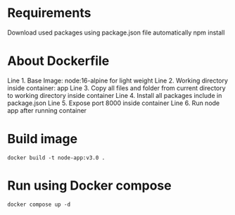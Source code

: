 # Requirements
Download used packages using package.json file automatically
</code>npm install</code>

# About Dockerfile
Line 1. Base Image: node:16-alpine for light weight
Line 2. Working directory inside container: app
Line 3. Copy all files and folder from current directory to working directory inside container
Line 4. Install all packages include in package.json
Line 5. Expose port 8000 inside container
Line 6. Run node app after running container

# Build image
<code>docker build -t node-app:v3.0 .</code>

# Run using Docker compose
<code>docker compose up -d</code>
